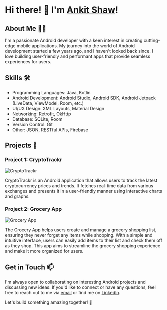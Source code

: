 # Hi there! 👋 I'm [Ankit Shaw](https://github.com/Ankitsh-rtx/)!

## About Me 🙋‍♂️

I'm a passionate Android developer with a keen interest in creating cutting-edge mobile applications. My journey into the world of Android development started a few years ago, and I haven't looked back since. I love building user-friendly and performant apps that provide seamless experiences for users.

## Skills 🛠️

- Programming Languages: Java, Kotlin
- Android Development: Android Studio, Android SDK, Android Jetpack (LiveData, ViewModel, Room, etc.)
- UI/UX Design: XML Layouts, Material Design
- Networking: Retrofit, OkHttp
- Database: SQLite, Room
- Version Control: Git
- Other: JSON, RESTful APIs, Firebase

## Projects 🚀

### Project 1: CryptoTrackr

![CryptoTrackr](https://example.com/crypto_trackr.png)

CryptoTrackr is an Android application that allows users to track the latest cryptocurrency prices and trends. It fetches real-time data from various exchanges and presents it in a user-friendly manner using interactive charts and graphs.

### Project 2: Grocery App

![Grocery App](https://example.com/grocery_app.png)

The Grocery App helps users create and manage a grocery shopping list, ensuring they never forget any items while shopping. With a simple and intuitive interface, users can easily add items to their list and check them off as they shop. This app aims to streamline the grocery shopping experience and make it more organized for users.

## Get in Touch 📫

I'm always open to collaborating on interesting Android projects and discussing new ideas. If you'd like to connect or have any questions, feel free to reach out to me via [email](mailto:youremail@example.com) or find me on [LinkedIn](https://www.linkedin.com/in/your_username/).

Let's build something amazing together! 🚀
